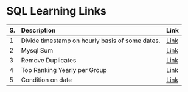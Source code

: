 # SQL Learning Links

| S. | Description | Link |
| :--- | :--- | :--- |
| 1 | Divide timestamp on hourly basis of some dates. | [Link](http://sqlfiddle.com/#!9/ea89d9/16) |
| 2 | Mysql Sum | [Link](http://sqlfiddle.com/#!9/89227c/1) |
| 3 | Remove Duplicates | [Link](https://stackoverflow.com/questions/18932/how-can-i-remove-duplicate-rows/41377822#41377822) |
| 4 | Top Ranking Yearly per Group | [Link](https://stackoverflow.com/questions/2129693/using-limit-within-group-by-to-get-n-results-per-group/15585351#15585351) |
| 5 | Condition on date | [Link](http://sqlfiddle.com/#!18/7e6af0/4) |

